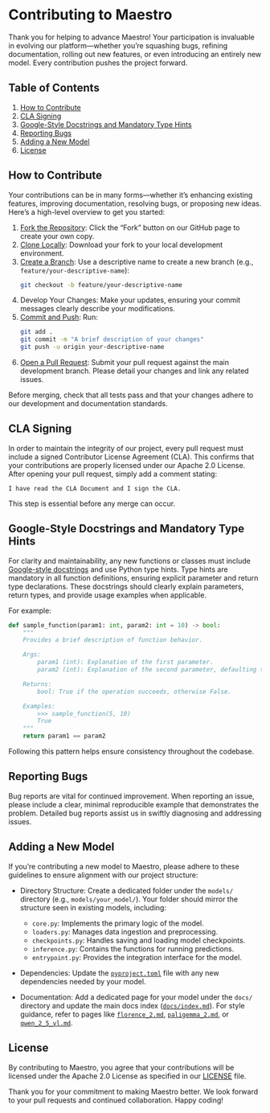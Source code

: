 # Contributing to Maestro

Thank you for helping to advance Maestro! Your participation is invaluable in evolving our platform—whether you’re squashing bugs, refining documentation, rolling out new features, or even introducing an entirely new model. Every contribution pushes the project forward.

## Table of Contents

1. [How to Contribute](#how-to-contribute)
2. [CLA Signing](#cla-signing)
3. [Google-Style Docstrings and Mandatory Type Hints](#google-style-docstrings-and-mandatory-type-hints)
4. [Reporting Bugs](#reporting-bugs)
5. [Adding a New Model](#adding-a-new-model)
6. [License](#license)

## How to Contribute

Your contributions can be in many forms—whether it’s enhancing existing features, improving documentation, resolving bugs, or proposing new ideas. Here’s a high-level overview to get you started:

1. [Fork the Repository](https://docs.github.com/en/pull-requests/collaborating-with-pull-requests/working-with-forks/fork-a-repo): Click the “Fork” button on our GitHub page to create your own copy.
2. [Clone Locally](https://docs.github.com/en/enterprise-server@3.11/repositories/creating-and-managing-repositories/cloning-a-repository): Download your fork to your local development environment.
3. [Create a Branch](https://docs.github.com/en/desktop/making-changes-in-a-branch/managing-branches-in-github-desktop): Use a descriptive name to create a new branch (e.g., `feature/your-descriptive-name`):
   ```bash
   git checkout -b feature/your-descriptive-name
   ```
4. Develop Your Changes: Make your updates, ensuring your commit messages clearly describe your modifications.
5. [Commit and Push](https://docs.github.com/en/desktop/making-changes-in-a-branch/committing-and-reviewing-changes-to-your-project-in-github-desktop): Run:
   ```bash
   git add .
   git commit -m "A brief description of your changes"
   git push -u origin your-descriptive-name
   ```
6. [Open a Pull Request](https://docs.github.com/en/pull-requests/collaborating-with-pull-requests/proposing-changes-to-your-work-with-pull-requests/creating-a-pull-request): Submit your pull request against the main development branch. Please detail your changes and link any related issues.

Before merging, check that all tests pass and that your changes adhere to our development and documentation standards.

## CLA Signing

In order to maintain the integrity of our project, every pull request must include a signed Contributor License Agreement (CLA). This confirms that your contributions are properly licensed under our Apache 2.0 License. After opening your pull request, simply add a comment stating:

```
I have read the CLA Document and I sign the CLA.
```

This step is essential before any merge can occur.

## Google-Style Docstrings and Mandatory Type Hints

For clarity and maintainability, any new functions or classes must include [Google-style docstrings](https://google.github.io/styleguide/pyguide.html) and use Python type hints. Type hints are mandatory in all function definitions, ensuring explicit parameter and return type declarations. These docstrings should clearly explain parameters, return types, and provide usage examples when applicable.

For example:

```python
def sample_function(param1: int, param2: int = 10) -> bool:
    """
    Provides a brief description of function behavior.

    Args:
        param1 (int): Explanation of the first parameter.
        param2 (int): Explanation of the second parameter, defaulting to 10.

    Returns:
        bool: True if the operation succeeds, otherwise False.

    Examples:
        >>> sample_function(5, 10)
        True
    """
    return param1 == param2
```

Following this pattern helps ensure consistency throughout the codebase.

## Reporting Bugs

Bug reports are vital for continued improvement. When reporting an issue, please include a clear, minimal reproducible example that demonstrates the problem. Detailed bug reports assist us in swiftly diagnosing and addressing issues.

## Adding a New Model

If you’re contributing a new model to Maestro, please adhere to these guidelines to ensure alignment with our project structure:

- Directory Structure: Create a dedicated folder under the `models/` directory (e.g., `models/your_model/`). Your folder should mirror the structure seen in existing models, including:
  - `core.py`: Implements the primary logic of the model.
  - `loaders.py`: Manages data ingestion and preprocessing.
  - `checkpoints.py`: Handles saving and loading model checkpoints.
  - `inference.py`: Contains the functions for running predictions.
  - `entrypoint.py`: Provides the integration interface for the model.

- Dependencies: Update the [`pyproject.toml`](https://github.com/roboflow/maestro/blob/develop/pyproject.toml) file with any new dependencies needed by your model.
- Documentation: Add a dedicated page for your model under the `docs/` directory and update the main docs index ([`docs/index.md`](https://github.com/roboflow/maestro/blob/develop/docs/index.md)). For style guidance, refer to pages like [`florence_2.md`](https://github.com/roboflow/maestro/blob/develop/docs/models/florence_2.md), [`paligemma_2.md`](https://github.com/roboflow/maestro/blob/develop/docs/models/paligemma_2.md), or [`qwen_2_5_vl.md`](https://github.com/roboflow/maestro/blob/develop/docs/models/qwen_2_5_vl.md).

## License

By contributing to Maestro, you agree that your contributions will be licensed under the Apache 2.0 License as specified in our [LICENSE](/LICENSE) file.

Thank you for your commitment to making Maestro better. We look forward to your pull requests and continued collaboration. Happy coding!
